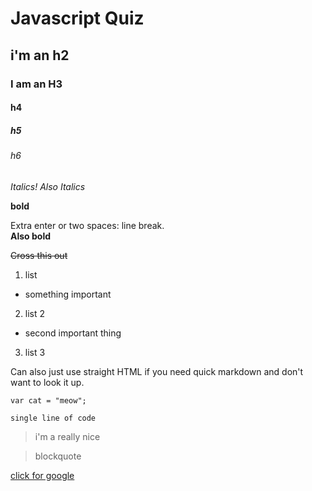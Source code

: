 # Javascript Quiz
## i'm an h2
### I am an H3
#### h4
##### h5
###### h6


*Italics!*
_Also Italics_

**bold**  

Extra enter or two spaces: line break.  
__Also bold__

~~Cross this out~~  


1. list
  * something important
2. list 2
  - second important thing
3. list 3


Can also just use straight HTML if you need quick markdown and don't want to look it up.

```
var cat = "meow";
```

`single line of code`

> i'm a really nice


> blockquote

[click for google](http://google.com)

